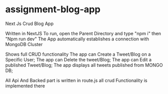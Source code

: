 # assignment-blog-app
 Next Js Crud Blog App

Written in NextJS 
To run, open the Parent Directory and type "npm i" then "Npm run dev" 
The App automatically establishes a connection with MongoDB Cluster 

Shows full CRUD functionality 
The app can Create a Tweet/Blog on a Specific User; 
The app can Delete the tweet/Blog;
The app can Edit a published Tweet/Blog;
The app displays all tweets published from MONGO DB;

All Api And Backed part is written in route.js
all crud Functionality is implemented there 
